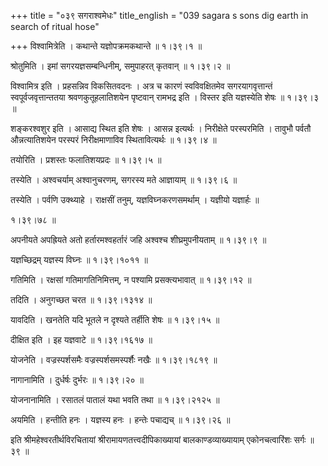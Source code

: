 +++
title = "०३९ सगराश्वमेधः"
title_english = "039 sagara s sons dig earth in search of ritual hose"

+++
विश्वामित्रेति । कथान्ते यज्ञोपक्रमकथान्ते  ॥  १।३९।१ ॥   

  

श्रोतुमिति । इमां सगरयज्ञसम्बन्धिनीम्, समुपाहरत् कृतवान्  ॥  १।३९।२ ॥   

  

विश्वामित्र इति । प्रहसन्निव विकसितवदनः । अत्र च कारणं स्वविवक्षितमेव सगरयागवृत्तान्तं स्वपूर्वजवृत्तान्ततया श्रवणकुतूहलातिशयेन पृष्टवान् रामभद्र इति । विस्तर इति यज्ञस्येति शेषः  ॥  १।३९।३ ॥   

  

शङ्करश्वशुर इति । आसाद्य स्थित इति शेषः । आसन्न इत्यर्थः । निरीक्षेते परस्परमिति । तावुभौ पर्वतौ औन्नत्यातिशयेन परस्परं निरीक्षमाणाविव स्थितावित्यर्थः  ॥  १।३९।४ ॥   

  

तयोरिति । प्रशस्तः फलातिशयप्रदः  ॥  १।३९।५ ॥   

  

तस्येति । अश्वचर्याम् अश्वानुचरणम्, सगरस्य मते आज्ञायाम्  ॥  १।३९।६ ॥   

  

तस्येति । पर्वणि उक्थ्याहे । राक्षसीं तनुम्, यज्ञविघ्नकरणसमर्थाम् । यज्ञीयो यज्ञार्हः  ॥   

१।३९।७८  ॥   

अपनीयते अपह्रियते अतो हर्तारमश्वहर्तारं जहि अश्वश्च शीघ्रमुपनीयताम्  ॥  १।३९।९ ॥   

  

यज्ञच्छिद्रम् यज्ञस्य विघ्नः  ॥  १।३९।१०११ ॥   

  

गतिमिति । रक्षसां गतिमागतिनिमित्तम्, न पश्यामि प्रसक्त्यभावात्  ॥  १।३९।१२ ॥   

  

तदिति । अनुगच्छत चरत  ॥  १।३९।१३१४ ॥   

  

यावदिति । खनतेति यदि भूतले न दृश्यते तर्हीति शेषः  ॥  १।३९।१५ ॥   

  

दीक्षित इति । इह यज्ञवाटे  ॥  १।३९।१६१७ ॥   

  

योजनेति । वज्रस्पर्शसमैः वज्रस्पर्शसमस्पर्शैः नखैः  ॥  १।३९।१८१९ ॥   

  

नागानामिति । दुर्धर्षः दुर्भरः  ॥  १।३९।२० ॥   

  

योजनानामिति । रसातलं पातालं यथा भवति तथा  ॥  १।३९।२१२५ ॥   

  

अयमिति । हन्तीति हनः । यज्ञस्य हनः । हन्तेः पचाद्यच्  ॥  १।३९।२६ ॥   

  

इति श्रीमहेश्वरतीर्थविरचितायां श्रीरामायणतत्त्वदीपिकाख्यायां बालकाण्डव्याख्यायाम् एकोनचत्वारिंशः सर्गः  ॥  ३९  ॥   

  

  

